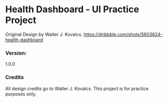 # Health Dashboard - UI Practice Project

Original Design by Walter J. Kovalcs.
https://dribbble.com/shots/5603624-health-dashboard


### Version:

1.0.0

### Credits

All design credits go to Walter J. Kovalcs. This project is for practice purposes only.